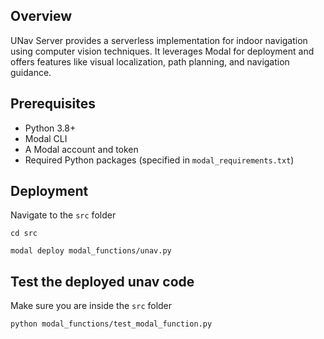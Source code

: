 ## Overview

UNav Server provides a serverless implementation for indoor navigation using computer vision techniques. It leverages Modal for deployment and offers features like visual localization, path planning, and navigation guidance.

## Prerequisites

- Python 3.8+
- Modal CLI
- A Modal account and token
- Required Python packages (specified in `modal_requirements.txt`)

## Deployment

Navigate to the `src` folder

``` 
cd src
```

```
modal deploy modal_functions/unav.py
```



## Test the deployed unav code

Make sure you are inside the `src` folder

``` 
python modal_functions/test_modal_function.py
```
